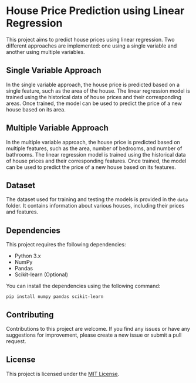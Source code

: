 # House Price Prediction using Linear Regression

This project aims to predict house prices using linear regression. Two different approaches are implemented: one using a single variable and another using multiple variables.

## Single Variable Approach

In the single variable approach, the house price is predicted based on a single feature, such as the area of the house. The linear regression model is trained using the historical data of house prices and their corresponding areas. Once trained, the model can be used to predict the price of a new house based on its area.

## Multiple Variable Approach

In the multiple variable approach, the house price is predicted based on multiple features, such as the area, number of bedrooms, and number of bathrooms. The linear regression model is trained using the historical data of house prices and their corresponding features. Once trained, the model can be used to predict the price of a new house based on its features.

## Dataset

The dataset used for training and testing the models is provided in the `data` folder. It contains information about various houses, including their prices and features.


## Dependencies

This project requires the following dependencies:

- Python 3.x
- NumPy
- Pandas
- Scikit-learn (Optional)

You can install the dependencies using the following command:

```
pip install numpy pandas scikit-learn
```

## Contributing

Contributions to this project are welcome. If you find any issues or have any suggestions for improvement, please create a new issue or submit a pull request.

## License

This project is licensed under the [MIT License](LICENSE).

